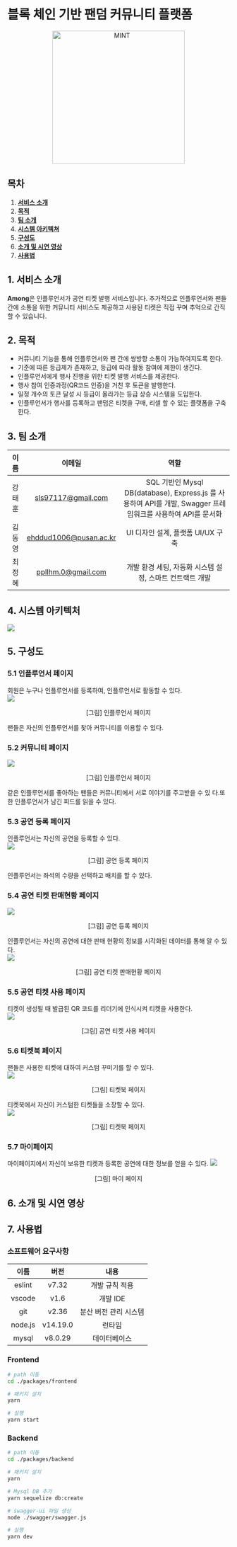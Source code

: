 # 블록 체인 기반 팬덤 커뮤니티 플랫폼
<div align="center">
  <img src="./readme-img/logo.png" alt="MINT" height="300px" />

</div>

## 목차
1. [**서비스 소개**](#1)
2. [**목적**](#2)
3. [**팀 소개**](#3)
4. [**시스템 아키텍쳐**](#4)
5. [**구성도**](#5)
6. [**소개 및 시연 영상**](#6)
7. [**사용법**](#7)


<div id="1"></div>

## 1. 서비스 소개
**Among**은 인플루언서가 공연 티켓 발행 서비스입니다.
추가적으로 인플루언서와 팬들 간에 소통을 위한 커뮤니티 서비스도 제공하고
사용된 티켓은 직접 꾸며 추억으로 간직 할 수 있습니다.

<div id="2"></div>

## 2. 목적
+ 커뮤니티 기능을 통해 인플루언서와 팬 간에 쌍방향 소통이 가능하여지도록 한다.
+ 기준에 따른 등급제가 존재하고, 등급에 따라 활동 참여에 제한이 생긴다.
+ 인플루언서에게 행사 진행을 위한 티켓 발행 서비스를 제공한다.
+ 행사 참여 인증과정(QR코드 인증)을 거친 후 토큰을 발행한다.
+ 일정 개수의 토큰 달성 시 등급이 올라가는 등급 상승 시스템을 도입한다.
+ 인플루언서가 행사를 등록하고 팬덤은 티켓을 구매, 리셀 할 수 있는 플랫폼을 구축한다.

<div id="3"></div>


## 3. 팀 소개
|이름|이메일|역할|
|:---:|:---:|:---:|
|강태훈 |sls97117@gmail.com|SQL 기반인 Mysql DB(database), Express.js 를 사용하여 API를 개발, Swagger  프레임워크를 사용하여 API를 문서화|
|김동영|ehddud1006@pusan.ac.kr|UI 디자인 설계, 플랫폼 UI/UX 구축|
|최정혜|ppllhm.0@gmail.com|개발 환경 세팅, 자동화 시스템 설정, 스마트 컨트랙트 개발|

<div id="4"></div>

## 4. 시스템 아키텍처
![](./readme-img/architecture.png)

<div id="5"></div>

## 5. 구성도
### 5.1 인플루언서 페이지  
회원은 누구나 인플루언서를 등록하여, 인플루언서로 활동할 수 있다.  
![](./readme-img/1.png)
<center>[그림] 인플루언서 페이지</center>

팬들은 자신의 인플루언서를 찾아 커뮤니티를 이용할 수 있다.

### 5.2 커뮤니티 페이지  
![](./readme-img/2.png)
<center>[그림] 인플루언서 페이지</center>

같은 인플루언서를 좋아하는 팬들은 커뮤니티에서 서로 이야기를 주고받을 수 있 다.또한 인플루언서가 남긴 피드를 읽을 수 있다.

### 5.3 공연 등록 페이지    
인플루언서는 자신의 공연을 등록할 수 있다.   
![](./readme-img/3.png)
<center>[그림] 공연 등록 페이지</center>

인플루언서는 좌석의 수량을 선택하고 배치를 할 수 있다.

### 5.4 공연 티켓 판매현황 페이지  
![](./readme-img/4.png)
<center>[그림] 공연 등록 페이지</center>

인플루언서는 자신의 공연에 대한 판매 현황의 정보를 시각화된 데이터를 통해 알 수 있다.  
![](./readme-img/5.png)
<center>[그림] 공연 티켓 판매현황 페이지</center>

### 5.5 공연 티켓 사용 페이지  
티켓이 생성될 때 발급된 QR 코드를 리더기에 인식시켜 티켓을 사용한다.  
![](./readme-img/6.png)
<center>[그림] 공연 티켓 사용 페이지</center>

### 5.6 티켓북 페이지  
팬들은 사용한 티켓에 대하여 커스텀 꾸미기를 할 수 있다.  
![](./readme-img/7.png)

<center>[그림] 티켓북 페이지</center>

티켓북에서 자신이 커스텀한 티켓들을 소장할 수 있다.  
![](./readme-img/8.png)  

<center>[그림] 티켓북 페이지</center>

### 5.7 마이페이지  
마이페이지에서 자신이 보유한 티켓과 등록한 공연에 대한 정보를 얻을 수 있다.
![](./readme-img/9.png)
<center>[그림] 마이 페이지</center>

<div id="6"></div>

## 6. 소개 및 시연 영상

<div id="7"></div>

## 7. 사용법

### 소프트웨어 요구사항
|   이름    |버전|내용|
|:-------:|:---:|:---:|
| eslint  |v7.32|개발 규칙 적용|
| vscode  |v1.6|개발 IDE|
|   git   |v2.36|분산 버전 관리 시스템|
| node.js |v14.19.0|런타임|
|  mysql  |v8.0.29|데이터베이스|


### Frontend
```bash
# path 이동
cd ./packages/frontend

# 패키지 설치
yarn

# 실행
yarn start

```
### Backend
```bash
# path 이동
cd ./packages/backend

# 패키지 설치
yarn

# Mysql DB 추가
yarn sequelize db:create

# swagger-ui 파일 생성
node ./swagger/swagger.js

# 실행
yarn dev

```
